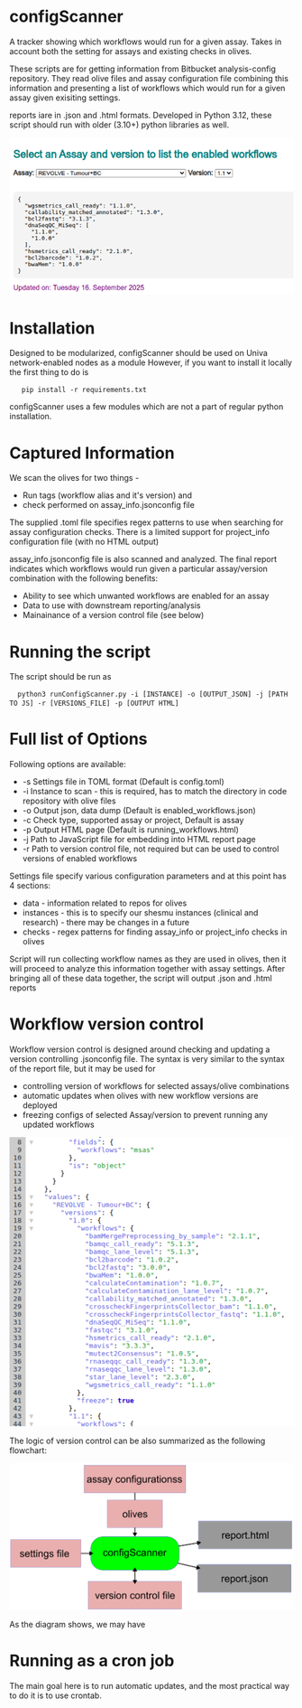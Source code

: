 # configScanner
A tracker showing which workflows would run for a given assay. Takes in account both the setting 
for assays and existing checks in olives. 

These scripts are for getting information from Bitbucket analysis-config repository. They read
olive files and assay configuration file combining this information and presenting a list of 
workflows which would run for a given assay given exisiting settings.

reports iare in .json and .html formats. Developed in Python 3.12, these script should run with older
(3.10+) python libraries as well.

![HTML output](docs/Screenshot_configScanner.png)

# Installation

Designed to be modularized, configScanner should be used on Univa network-enabled nodes as a module
However, if you want to install it locally the first thing to do is 

```
   pip install -r requirements.txt
```

configScanner uses a few modules which are not a part of regular python installation.

# Captured Information

We scan the olives for two things - 

* Run tags (workflow alias and it's version) and 
* check performed on assay_info.jsonconfig file 

The supplied .toml file specifies regex patterns to use when searching for assay configuration checks.
There is a limited support for project_info configuration file (with no HTML output)

assay_info.jsonconfig file is also scanned and analyzed. The final report indicates which workflows 
would run given a particular assay/version combination with the following benefits:

* Ability to see which unwanted workflows are enabled for an assay
* Data to use with downstream reporting/analysis
* Mainainance of a version control file (see below)

# Running the script

The script should be run as 

```
  python3 runConfigScanner.py -i [INSTANCE] -o [OUTPUT_JSON] -j [PATH TO JS] -r [VERSIONS_FILE] -p [OUTPUT HTML]

```

# Full list of Options

Following options are available:

* -s Settings file in TOML format (Default is config.toml)
* -i Instance to scan - this is required, has to match the directory in code repository with olive files
* -o Output json, data dump       (Default is enabled_workflows.json)
* -c Check type, supported assay or project, Default is assay
* -p Output HTML page             (Default is running_workflows.html)
* -j Path to JavaScript file for embedding into HTML report page
* -r Path to version control file, not required but can be used to control versions of enabled workflows

Settings file specify various configuration parameters and at this point has 4 sections:

* data        - information related to repos for olives
* instances   - this is to specify our shesmu instances (clinical and research) - there may be changes in a future
* checks      - regex patterns for finding assay_info or project_info checks in olives

Script will run collecting workflow names as they are used in olives, then it will proceed to analyze this information
together with assay settings. After bringing all of these data together, the script will output .json and .html reports

# Workflow version control

Workflow version control is designed around checking and updating a version controlling .jsonconfig file. The syntax is 
very similar to the syntax of the report file, but it may be used for

* controlling version of workflows for selected assays/olive combinations
* automatic updates when olives with new workflow versions are deployed
* freezing configs of selected Assay/version to prevent running any updated workflows

![Version control file](docs/Screenshot_workflowVersions.png)

The logic of version control can be also summarized as the following flowchart:

![Version control schema](docs/Screenshot_workflowVersionsFlowchart.png)

As the diagram shows, we may have 

# Running as a cron job

The main goal here is to run automatic updates, and the most practical way to do it is to use crontab.
